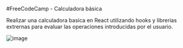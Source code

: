 #FreeCodeCamp - Calculadora básica

Realizar una calculadora basica en React utilizando hooks y librerias extrernas para evaluar las operaciones introducidas por el usuario.

![image](https://github.com/user-attachments/assets/82ce22c6-b486-45c0-b3fc-92bf47c581a7)

